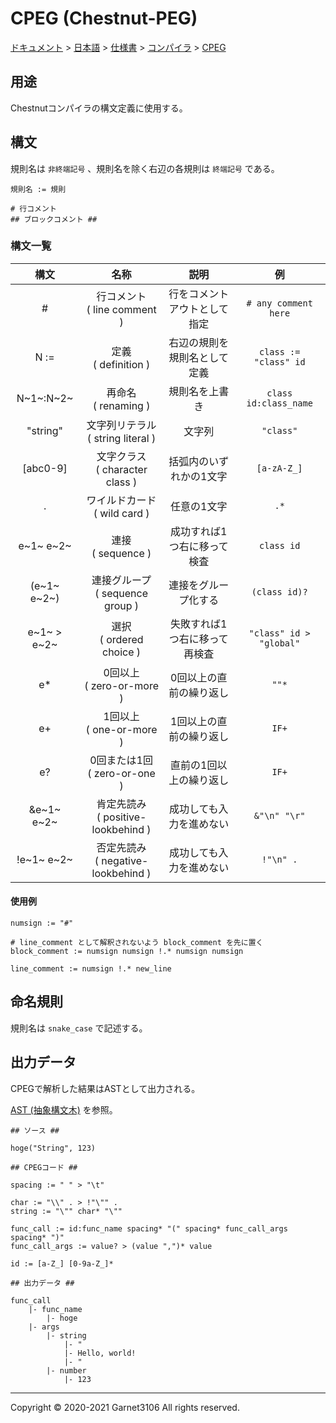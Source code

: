 # CPEG (Chestnut-PEG)

[ドキュメント](../../../../index.md) > [日本語](../../../index.md) > [仕様書](../../index.md) > [コンパイラ](../index.md) > [CPEG](./index.md)

## 用途

Chestnutコンパイラの構文定義に使用する。

## 構文

規則名は `非終端記号` 、規則名を除く右辺の各規則は `終端記号` である。

```
規則名 := 規則

# 行コメント
## ブロックコメント ##
```

### 構文一覧

|構文|名称|説明|例|
|:-:|:-:|:-:|:-:|
|#|行コメント<br>( line comment )|行をコメントアウトとして指定|`# any comment here`|
|N :=|定義<br>( definition )|右辺の規則を規則名として定義|`class := "class" id`|
|N~1~:N~2~|再命名<br>( renaming )|規則名を上書き|`class id:class_name`|
|"string"|文字列リテラル<br>( string literal )|文字列|`"class"`|
|[abc0-9]|文字クラス<br>( character class )|括弧内のいずれかの1文字|`[a-zA-Z_]`|
|.|ワイルドカード<br>( wild card )|任意の1文字|`.*`|
|e~1~ e~2~|連接<br>( sequence )|成功すれば1つ右に移って検査|`class id`|
|(e~1~ e~2~)|連接グループ<br>( sequence group )|連接をグループ化する|`(class id)?`|
|e~1~ > e~2~|選択<br>( ordered choice )|失敗すれば1つ右に移って再検査|`"class" id > "global"`|
|e\*|0回以上<br>( zero-or-more )|0回以上の直前の繰り返し|`""*`|
|e+|1回以上<br>( one-or-more )|1回以上の直前の繰り返し|`IF+`|
|e?|0回または1回<br>( zero-or-one )|直前の1回以上の繰り返し|`IF+`|
|&e~1~ e~2~|肯定先読み<br>( positive-lookbehind )|成功しても入力を進めない|`&"\n" "\r"`|
|!e~1~ e~2~|否定先読み<br>( negative-lookbehind ) |成功しても入力を進めない|`!"\n" .`|

#### 使用例

```
numsign := "#"

# line_comment として解釈されないよう block_comment を先に置く
block_comment := numsign numsign !.* numsign numsign

line_comment := numsign !.* new_line
```

## 命名規則

規則名は `snake_case` で記述する。

## 出力データ

CPEGで解析した結果はASTとして出力される。

[AST (抽象構文木)](../ast/index.md) を参照。

```
## ソース ##

hoge("String", 123)

## CPEGコード ##

spacing := " " > "\t"

char := "\\" . > !"\"" .
string := "\"" char* "\""

func_call := id:func_name spacing* "(" spacing* func_call_args spacing* ")"
func_call_args := value? > (value ",")* value

id := [a-Z_] [0-9a-Z_]*

## 出力データ ##

func_call
    |- func_name
        |- hoge
    |- args
        |- string
            |- "
            |- Hello, world!
            |- "
        |- number
            |- 123
```

---

Copyright © 2020-2021 Garnet3106 All rights reserved.
